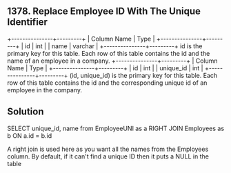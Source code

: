 ## 1378. Replace Employee ID With The Unique Identifier
+---------------+---------+
| Column Name   | Type    |
+---------------+---------+
| id            | int     |
| name          | varchar |
+---------------+---------+
id is the primary key for this table.
Each row of this table contains the id and the name of an employee in a company.
+---------------+---------+
| Column Name   | Type    |
+---------------+---------+
| id            | int     |
| unique_id     | int     |
+---------------+---------+
(id, unique_id) is the primary key for this table.
Each row of this table contains the id and the corresponding unique id of an employee in the company.

## Solution
SELECT unique_id, name from EmployeeUNI as a
RIGHT JOIN Employees as b
ON a.id = b.id

A right join is used here as you want all the names from the Employees column. By default, if it can't find a unique ID then it puts a NULL in the table
